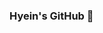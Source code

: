 ### Hyein's GitHub 👋


<!--[![hyein's github stats](https://github-readme-stats.vercel.app/api?username=hyein96)](https://github.com/anuraghazra/github-readme-stats) -->
<!--


Here are some ideas to get you started:

- 🔭 I’m currently working on ...
- 🌱 I’m currently learning ...
- 👯 I’m looking to collaborate on ...
- 🤔 I’m looking for help with ...
- 💬 Ask me about ...
- 📫 How to reach me: ...
- 😄 Pronouns: ...
- ⚡ Fun fact: ...
-->
